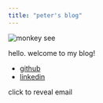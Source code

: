 ```yaml
---
title: "peter's blog"
---
```


![monkey see](/images/monkey.jpg)

hello. welcome to my blog!

- [github](https://github.com/petermiller310)
- [linkedin](https://www.linkedin.com/in/petermiller310/)

<span id="email">click to reveal email</span>
<script>
  document.getElementById('email').onclick = function() {
    this.innerHTML = 'pmiller98' + '@' + 'berkeley.edu';
  }
</script>